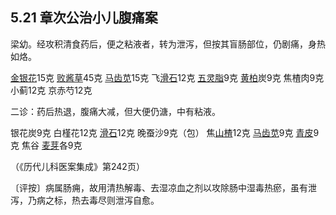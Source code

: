 ## 5.21 章次公治小儿腹痛案

梁幼。经攻积清食药后，便之粘液者，转为泄泻，但按其盲肠部位，仍剧痛，身热如烙。

[金银花](https://www.gmzyjc.com/read/bc/bc03-0.4.1.0.0.md)15克 [败酱草](https://www.gmzyjc.com/read/bc/bc03-0.4.7.0.0.md)45克 [马齿苋](https://www.gmzyjc.com/read/bc/bc03-0.4.13.0.0.md)15克 飞[滑石](https://www.gmzyjc.com/read/bc/bc05-0.0.7.0.0.md)12克 [五灵脂](https://www.gmzyjc.com/read/bc/bc12-0.0.22.0.0.md)9克 [黄柏](https://www.gmzyjc.com/read/bc/bc03-0.2.3.0.0.md)炭9克 焦楂肉9克 小蓟12克 京赤芍12克

二诊：药后热退，腹痛大减，但大便仍溏，中有粘液。

银花炭9克 白槿花12克 [滑石](https://www.gmzyjc.com/read/bc/bc05-0.0.7.0.0.md)12克 晚蚕沙9克（包） 焦[山楂](https://www.gmzyjc.com/read/bc/bc14-0.0.1.0.0.md)12克 [马齿苋](https://www.gmzyjc.com/read/bc/bc03-0.4.13.0.0.md)9克 [青皮](https://www.gmzyjc.com/read/bc/bc11-0.0.2.0.0.md)9克 焦谷 [麦芽](https://www.gmzyjc.com/read/bc/bc14-0.0.2.0.0.md)各9克

（《历代儿科医案集成》第242页）

〔评按〕病属肠痈，故用清热解毒、去湿凉血之剂以攻除肠中湿毒热瘀，虽有泄泻，乃病之标，热去毒尽则泄泻自愈。
